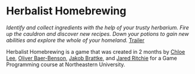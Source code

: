 # Herbalist Homebrewing
*Identify and collect ingredients with the help of your trusty herbarium. Fire up the cauldron and discover new recipes. Down your potions to gain new abilities and explore the whole of your homeland.*
[Trailer](https://www.youtube.com/watch?v=P_PWXCutJQg)

Herbalist Homebrewing is a game that was created in 2 months by [Chloe Lee](https://github.com/chloeylee), [Oliver Baer-Benson](https://github.com/opbb), [Jakob Brattke](https://github.com/jbrattke), and [Jared Ritchie](https://github.com/jritchie02) for a Game Programming course at Northeastern University.
